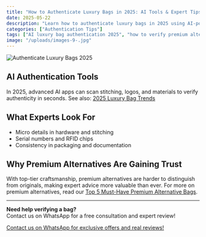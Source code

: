 ```yaml
---
title: "How to Authenticate Luxury Bags in 2025: AI Tools & Expert Tips"
date: 2025-05-22
description: "Learn how to authenticate luxury bags in 2025 using AI-powered tools, expert tips, and the latest premium alternative verification methods for safe shopping."
categories: ["Authentication Tips"]
tags: ["AI luxury bag authentication 2025", "how to verify premium alternatives", "luxury bag expert tips", "safe luxury shopping online", "mirror quality bag verification", "AI bag scanner app"]
image: "/uploads/images-9-.jpg"
---
```


![Authenticate Luxury Bags 2025](/uploads/images-9-.jpg)

## AI Authentication Tools

In 2025, advanced AI apps can scan stitching, logos, and materials to verify authenticity in seconds. See also: [2025 Luxury Bag Trends](../luxury-knowledge-2025/)

## What Experts Look For

- Micro details in hardware and stitching
- Serial numbers and RFID chips
- Consistency in packaging and documentation

## Why Premium Alternatives Are Gaining Trust

With top-tier craftsmanship, premium alternatives are harder to distinguish from originals, making expert advice more valuable than ever. For more on premium alternatives, read our [Top 5 Must-Have Premium Alternative Bags](../product-picks-2025/).

---

**Need help verifying a bag?**  
Contact us on WhatsApp for a free consultation and expert review!

[Contact us on WhatsApp for exclusive offers and real reviews!](https://wa.me/19088661058)

<script type="application/ld+json">
{
  "@context": "https://schema.org",
  "@type": "Article",
  "headline": "How to Authenticate Luxury Bags in 2025: AI Tools & Expert Tips",
  "description": "Learn how to authenticate luxury bags in 2025 using AI-powered tools, expert tips, and the latest premium alternative verification methods for safe shopping.",
  "image": "https://luxvibeo.com/uploads/images-9-.jpg",
  "author": {"@type": "Organization", "name": "LuxVibe"},
  "datePublished": "2025-05-22",
  "articleSection": "Authentication Tips",
  "keywords": "AI luxury bag authentication 2025, how to verify premium alternatives, luxury bag expert tips, safe luxury shopping online, mirror quality bag verification, AI bag scanner app"
}
</script> 